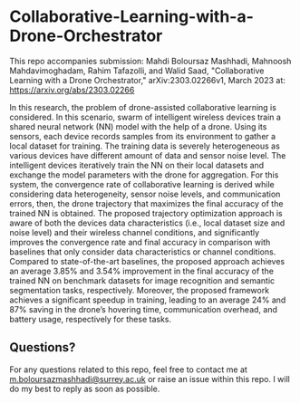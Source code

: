 # Collaborative-Learning-with-a-Drone-Orchestrator
This repo accompanies submission: Mahdi Boloursaz Mashhadi, Mahnoosh Mahdavimoghadam, Rahim Tafazolli, and Walid Saad, "Collaborative Learning with a Drone Orchestrator," arXiv:2303.02266v1, March 2023 at: https://arxiv.org/abs/2303.02266

In this research, the problem of drone-assisted collaborative learning is considered. In this scenario, swarm of intelligent wireless devices train a shared neural network (NN) model with the help of a drone. Using its sensors, each device records samples from its environment to gather a local dataset for training. The training data is severely heterogeneous as various devices have different amount of data and sensor noise level. The intelligent devices iteratively train the NN on their local datasets and exchange the model parameters with the drone for aggregation. For this system, the convergence rate of collaborative learning is derived while considering data heterogeneity, sensor noise levels, and communication errors, then, the drone trajectory that maximizes the final accuracy of the trained NN is obtained. The proposed trajectory optimization approach is aware of both the devices data characteristics (i.e., local dataset size and noise level) and their wireless channel conditions, and significantly improves the convergence rate and final accuracy in comparison with baselines that only consider data characteristics or channel conditions. Compared to state-of-the-art baselines, the proposed approach achieves an average 3.85% and 3.54% improvement in the final accuracy of the trained NN on benchmark datasets for image recognition and semantic segmentation tasks, respectively. Moreover, the proposed framework achieves a significant speedup in training, leading to an average 24% and 87% saving in the drone’s hovering time, communication overhead, and battery usage, respectively for these tasks.

## Questions?
For any questions related to this repo, feel free to contact me at m.boloursazmashhadi@surrey.ac.uk or raise an issue within this repo. I will do my best to reply as soon as possible.
